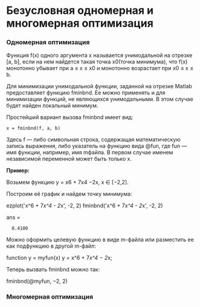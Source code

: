 # Безусловная одномерная и многомерная оптимизация

### Одномерная оптимизация

Функция f(x) одного аргумента х называется унимодальной на отрезке [a, b], если на нем найдется такая точка x0(точка минимума), что f(x) монотонно убывает при   a ≤ x ≤ x0  и монотонно возрастает при x0 ≤ x ≤ b.

Для минимизации унимодальной функции, заданной на отрезке Matlab предоставляет функцию fminbnd. Ее можно применять и для минимизации функций, не являющихся унимодальными. В этом случае будет найден локальный минимум. 

Простейший вариант вызова fminbnd имеет вид:

    x = fminbnd(f, a, b)
    
Здесь f — либо символьная строка, содержащая математическую запись выражения, либо указатель на функцию вида @fun, где fun — имя функции, например, имя mфайла. В первом случае именем независимой переменной может быть только x. 

**Пример:**

Возьмем функцию y = x6 + 7x4 −2x, x ∈ [−2,2].

Построим её график и найдем точку минимума:

  ezplot('x^6 + 7*x^4 - 2*x', -2, 2)
  fminbnd('x^6 + 7*x^4 - 2*x', -2, 2)

  ans =

      0.4100
      
Можно оформить целевую функцию в виде m-файла или разместить ее как подфункцию в другой m-файл:

function y = myfun(x)
y = x^6 + 7*x^4 − 2*x;

Теперь вызвать fminbnd можно так:

fminbnd(@myfun, −2, 2)



### Многомерная оптимизация

